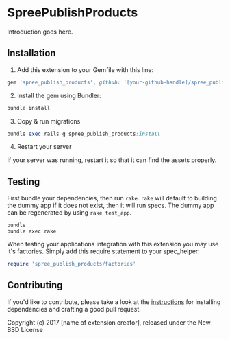 SpreePublishProducts
====================

Introduction goes here.

## Installation

1. Add this extension to your Gemfile with this line:
  ```ruby
  gem 'spree_publish_products', github: '[your-github-handle]/spree_publish_products'
  ```

2. Install the gem using Bundler:
  ```ruby
  bundle install
  ```

3. Copy & run migrations
  ```ruby
  bundle exec rails g spree_publish_products:install
  ```

4. Restart your server

  If your server was running, restart it so that it can find the assets properly.

## Testing

First bundle your dependencies, then run `rake`. `rake` will default to building the dummy app if it does not exist, then it will run specs. The dummy app can be regenerated by using `rake test_app`.

```shell
bundle
bundle exec rake
```

When testing your applications integration with this extension you may use it's factories.
Simply add this require statement to your spec_helper:

```ruby
require 'spree_publish_products/factories'
```


## Contributing

If you'd like to contribute, please take a look at the
[instructions](CONTRIBUTING.md) for installing dependencies and crafting a good
pull request.

Copyright (c) 2017 [name of extension creator], released under the New BSD License
